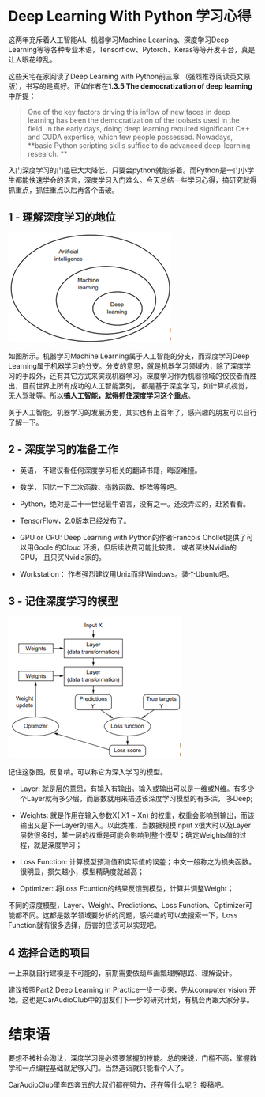 # Deep Learning With Python 学习心得

这两年充斥着人工智能AI、机器学习Machine Learning、深度学习Deep Learning等等各种专业术语，Tensorflow、Pytorch、Keras等等开发平台，真是让人眼花缭乱。

这些天宅在家阅读了Deep Learning with Python前三章 （强烈推荐阅读英文原版），书写的是真好。正如作者在**1.3.5 The democratization of deep learning** 中所提：

> One of the key factors driving this inflow of new faces in deep learning has been the
> democratization of the toolsets used in the field. In the early days, doing deep learning
> required significant C++ and CUDA expertise, which few people possessed. Nowadays,
> **basic Python scripting skills suffice to do advanced deep-learning research.   **

入门深度学习的门槛已大大降低，只要会python就能够着。而Python是一门小学生都能快速学会的语言，深度学习入门难么。今天总结一些学习心得，搞研究就得抓重点，抓住重点以后再各个击破。

## 1 - 理解深度学习的地位

![position](./deep_learning_position.png)

如图所示。机器学习Machine Learning属于人工智能的分支，而深度学习Deep Learning属于机器学习的分支。分支的意思，就是机器学习领域内，除了深度学习的手段外，还有其它方式来实现机器学习。深度学习作为机器领域的佼佼者而胜出，目前世界上所有成功的人工智能案列， 都是基于深度学习，如计算机视觉，无人驾驶等。所以**搞人工智能，就得抓住深度学习这个重点**。

关于人工智能，机器学习的发展历史，其实也有上百年了，感兴趣的朋友可以自行了解一下。

## 2 - 深度学习的准备工作

- 英语， 不建议看任何深度学习相关的翻译书籍，晦涩难懂。

- 数学， 回忆一下二次函数、指数函数、矩阵等等吧。

- Python，绝对是二十一世纪最牛语言，没有之一。还没弄过的，赶紧看看。

- TensorFlow，2.0版本已经发布了。
- GPU or CPU: Deep Learning with Python的作者Francois Chollet提供了可以用Goole 的Cloud 环境，但后续收费可能比较贵。 或者买块Nvidia的GPU， 且只买Nvidia家的。
- Workstation： 作者强烈建议用Unix而非Windows。装个Ubuntu吧。

## 3 - 记住深度学习的模型

![model](./model.png)

记住这张图，反复啃。可以称它为深入学习的模型。

- Layer: 就是层的意思，有输入有输出。输入或输出可以是一维或N维。有多少个Layer就有多少层，而层数就用来描述该深度学习模型的有多深， 多Deep;

- Weights: 就是作用在输入参数X( X1 ~ Xn) 的权重，权重会影响到输出，而该输出又是下一Layer的输入。以此类推，当数据规模Input x很大时以及Layer 层数很多时，某一层的权重是可能会影响到整个模型；确定Weights值的过程，就是深度学习；

- Loss Function: 计算模型预测值和实际值的误差；中文一般称之为损失函数。很明显，损失越小，模型精确度就越高；

- Optimizer: 将Loss Fcuntion的结果反馈到模型，计算并调整Weight；

不同的深度模型，Layer、Weight、Predictions、Loss Function、Optimizer可能都不同。这都是数学领域要分析的问题，感兴趣的可以去搜索一下，Loss Function就有很多选择，厉害的应该可以实现吧。



## 4 选择合适的项目

一上来就自行建模是不可能的，前期需要依葫芦画瓢理解思路、理解设计。

建议按照Part2 Deep Learning in Practice一步一步来，先从computer vision 开始。这也是CarAudioClub中的朋友们下一步的研究计划，有机会再跟大家分享。



# 结束语

要想不被社会淘汰，深度学习是必须要掌握的技能。总的来说，门槛不高，掌握数学和一点编程基础就足够入门。当然造诣就只能看个人了。

CarAudioClub里奔四奔五的大叔们都在努力，还在等什么呢？ 投稿吧。

